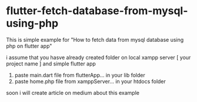 # flutter-fetch-database-from-mysql-using-php
This is simple example for "How to fetch data from mysql database using php on flutter app"

i assume that you hasve already created folder on local xampp server [ your project name ] and simple flutter app

1. paste main.dart file from flutterApp... in your lib folder
2. paste home.php file from xamppServer... in your htdocs folder 

soon i will create article on medium about this example
